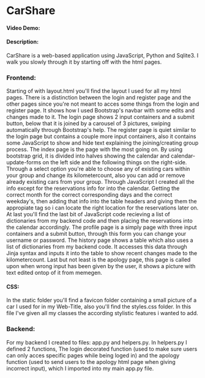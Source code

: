 # CarShare
#### Video Demo:  <URL HERE>
#### Description:
CarShare is a web-based application using JavaScript, Python and Sqlite3. I walk you slowly through it by starting off with the html pages.

### Frontend:
Starting of with layout.html you'll find the layout I used for all my html pages. There is a distinction between the login and register page and the other pages since you're not meant to acces some things from the login and register page. It shows how I used Bootstrap's navbar with some edits and changes made to it. The login page shows 2 input containers and a submit button, below that it is joined by a carousel of 3 pictures, swiping automatically through Bootstrap's help. The register page is quiet similar to the login page but contains a couple more input containers, also it contains some JavaScript to show and hide text explaining the joining/creating group process. The index page is the page with the most going on. By using bootstrap grid, it is divided into halves showing the calendar and calendar-update-forms on the left side and the following things on the right-side. Through a select option you're able to choose any of existing cars within your group and change its kilometercount, also you can add or remove already existing cars from your group. Through JavaScript I created all the info except for the reservations info for into the calendar. Getting the correct month for the correct corresponding days and the correct weekday's, then adding that info into the table headers and giving them the appropiate tag so i can locate the right location for the reservations later on. At last you'll find the last bit of JavaScript code recieving a list of dictionaries from my backend code and then placing the reservations into the calendar accordingly. The profile page is a simply page with three input containers and a submit button, through this form you can change your username or password. The history page shows a table which also uses a list of dictionaries from my backend code. It accesses this data through Jinja syntax and inputs it into the table to show recent changes made to the kilometercount. Last but not least is the apology page, this page is called upon when wrong input has been given by the user, it shows a picture with text edited ontop of it from memegen.

#### CSS:
In the static folder you'll find a favicon folder containing a small picture of a car I used for in my Web-Title, also you'll find the styles.css folder. In this file I've given all my classes the according stylistic features i wanted to add.

### Backend:
For my backend I created to files: app.py and helpers.py. In helpers.py I defined 2 functions, The login decorated function (used to make sure users can only acces specific pages while being loged in) and the apology function (used to send users to the apology html page when giving incorrect input), which I imported into my main app.py file.

